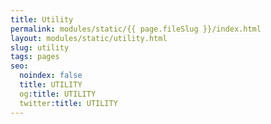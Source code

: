 ```yaml
---
title: Utility
permalink: modules/static/{{ page.fileSlug }}/index.html
layout: modules/static/utility.html
slug: utility
tags: pages
seo:
  noindex: false
  title: UTILITY
  og:title: UTILITY
  twitter:title: UTILITY
---
```



